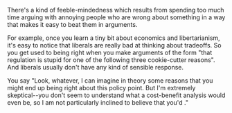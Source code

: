 There's a kind of feeble-mindedness which results from spending too much time arguing with annoying people who are wrong about something in a way that makes it easy to beat them in arguments.

For example, once you learn a tiny bit about economics and libertarianism, it's easy to notice that liberals are really bad at thinking about tradeoffs. So you get used to being right when you make arguments of the form "that regulation is stupid for one of the following three cookie-cutter reasons". And liberals usually don't have any kind of sensible response.

You say "Look, whatever, I can imagine in theory some reasons that you might end up being right about this policy point. But I'm extremely skeptical--you don't seem to understand what a cost-benefit analysis would even be, so I am not particularly inclined to believe that you'd ."


